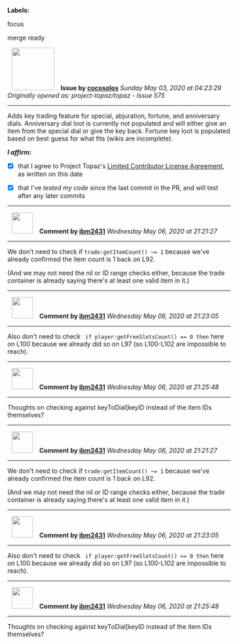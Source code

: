 **Labels:**

focus

merge ready



<a href="https://github.com/cocosolos"><img src="https://avatars2.githubusercontent.com/u/2593549?v=4" width="96" height="96" hspace="10"></img></a> **Issue by [cocosolos](https://github.com/cocosolos)**
_Sunday May 03, 2020 at 04:23:29_
_Originally opened as: project-topaz/topaz - Issue 575_

----

Adds key trading feature for special, abjuration, fortune, and anniversary dials. Anniversary dial loot is currently not populated and will either give an item from the special dial or give the key back. Fortune key loot is populated based on best guess for what fits (wikis are incomplete).

<!-- place 'x' mark between square [] brackets to affirm: -->
**_I affirm:_**
- [x] that I agree to Project Topaz's [Limited Contributor License Agreement](http://project-topaz.com/blob/release/CONTRIBUTOR_AGREEMENT.md), as written on this date
- [x] that I've _tested my code_ since the last commit in the PR, and will test after any later commits




----
<a href="https://github.com/ibm2431"><img src="https://avatars3.githubusercontent.com/u/13112942?v=4" width="48" height="48" hspace="10"></img></a> **Comment by [ibm2431](https://github.com/ibm2431)**
_Wednesday May 06, 2020 at 21:21:27_

----

We don't need to check if `trade:getItemCount() ~= 1` because we've already confirmed the item count is 1 back on L92.

(And we may not need the nil or ID range checks either, because the trade container is already saying there's at least one valid item in it.)


----
<a href="https://github.com/ibm2431"><img src="https://avatars3.githubusercontent.com/u/13112942?v=4" width="48" height="48" hspace="10"></img></a> **Comment by [ibm2431](https://github.com/ibm2431)**
_Wednesday May 06, 2020 at 21:23:05_

----

Also don't need to check ` if player:getFreeSlotsCount() == 0 then` here on L100 because we already did so on L97 (so L100-L102 are impossible to reach).


----
<a href="https://github.com/ibm2431"><img src="https://avatars3.githubusercontent.com/u/13112942?v=4" width="48" height="48" hspace="10"></img></a> **Comment by [ibm2431](https://github.com/ibm2431)**
_Wednesday May 06, 2020 at 21:25:48_

----

Thoughts on checking against keyToDial[keyID instead of the item IDs themselves?


----
<a href="https://github.com/ibm2431"><img src="https://avatars3.githubusercontent.com/u/13112942?v=4" width="48" height="48" hspace="10"></img></a> **Comment by [ibm2431](https://github.com/ibm2431)**
_Wednesday May 06, 2020 at 21:21:27_

----

We don't need to check if `trade:getItemCount() ~= 1` because we've already confirmed the item count is 1 back on L92.

(And we may not need the nil or ID range checks either, because the trade container is already saying there's at least one valid item in it.)


----
<a href="https://github.com/ibm2431"><img src="https://avatars3.githubusercontent.com/u/13112942?v=4" width="48" height="48" hspace="10"></img></a> **Comment by [ibm2431](https://github.com/ibm2431)**
_Wednesday May 06, 2020 at 21:23:05_

----

Also don't need to check ` if player:getFreeSlotsCount() == 0 then` here on L100 because we already did so on L97 (so L100-L102 are impossible to reach).


----
<a href="https://github.com/ibm2431"><img src="https://avatars3.githubusercontent.com/u/13112942?v=4" width="48" height="48" hspace="10"></img></a> **Comment by [ibm2431](https://github.com/ibm2431)**
_Wednesday May 06, 2020 at 21:25:48_

----

Thoughts on checking against keyToDial[keyID instead of the item IDs themselves?
